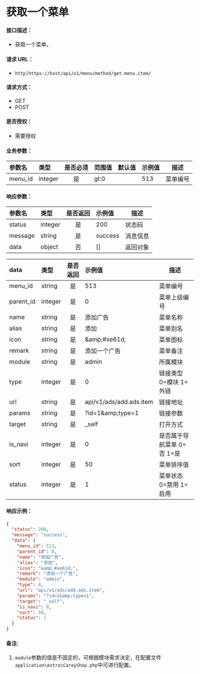 # 获取一个菜单

#### 接口描述：
- 获取一个菜单。

#### 请求 URL：
- `http|https://host/api/v1/menu/method/get.menu.item/`

#### 请求方式：
- GET
- POST

#### 是否授权：
- 需要授权

#### 业务参数：
|参数名|类型|是否必须|范围值|默认值|示例值|描述|
|:----|:---|:---:|:-----|:-----|:-----|-----|
|menu_id |integer |是 |gt:0 | |513 |菜单编号 |

#### 响应参数：
|参数名|类型|是否返回|示例值|描述|
|:-----|:-----|:---:|:-----|-----|
|status |integer |是 |200 |状态码 |
|message |string |是 |success |消息信息 |
|data |object |否 |[] |返回对象 |

|data|类型|是否返回|示例值|描述|
|:-----|:-----|:---:|:-----|-----|
|menu_id |string |是 |513 |菜单编号 |
|parent_id |integer |是 |0 |菜单上级编号 |
|name |string |是 |添加广告 |菜单名称 |
|alias |string |是 |添加 |菜单别名 |
|icon |string |是 |&amp;amp;#xe61d; |菜单图标 |
|remark |string |是 |添加一个广告 |菜单备注 |
|module |string |是 |admin |所属模块 |
|type |integer |是 |0 |链接类型 0=模块 1=外链 |
|url |string |是 |api/v1/ads/add.ads.item |链接地址 |
|params |string |是 |?id=1&amp;amp;type=1 |链接参数 |
|target |string |是 |&#95;self |打开方式 |
|is_navi |integer |是 |0 |是否属于导航菜单 0=否 1=是 |
|sort |integer |是 |50 |菜单排序值 |
|status |integer |是 |1 |菜单状态 0=禁用 1=启用 |

#### 响应示例：
```json
{
  "status": 200,
  "message": "success",
  "data": {
    "menu_id": 513,
    "parent_id": 0,
    "name": "添加广告",
    "alias": "添加",
    "icon": "&amp;#xe61d;",
    "remark": "添加一个广告",
    "module": "admin",
    "type": 0,
    "url": "api/v1/ads/add.ads.item",
    "params": "?id=1&amp;type=1",
    "target": "_self",
    "is_navi": 0,
    "sort": 50,
    "status": 1
  }
}
```

#### 备注:
1. `module`参数的值是不固定的，可根据模块需求决定，在配置文件`application\extra\CareyShop.php`中可进行配置。